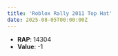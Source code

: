 ```yaml
---
title: 'Roblox Rally 2011 Top Hat'
date: 2025-08-05T00:00:00Z
---
```

- **RAP**: 14304
- **Value**: -1
